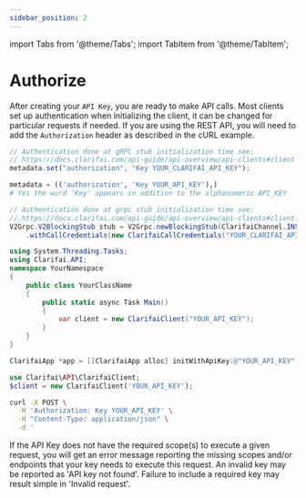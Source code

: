 ```yaml
---
sidebar_position: 2
---
```


import Tabs from '@theme/Tabs';
import TabItem from '@theme/TabItem';

# Authorize

After creating your `API Key`, you are ready to make API calls. Most
clients set up authentication when initializing the client, it can be
changed for particular requests if needed. If you are using the REST
API, you will need to add the `Authorization` header as described in
the cURL example.

<Tabs>
<TabItem value="js" label="Javascript" default>

```javascript
// Authentication done at gRPC stub initialization time see:
// https://docs.clarifai.com/api-guide/api-overview/api-clients#client-installation-instructions
metadata.set("authorization", "Key YOUR_CLARIFAI_API_KEY");
```
</TabItem>

<TabItem value="python" label="Python">

```python
metadata = (('authorization', 'Key YOUR_API_KEY'),)
# Yes the word 'Key' appears in addition to the alphanumeric API_KEY
```
</TabItem>

<TabItem value="java" label="Java">

```java
// Authentication done at grpc stub initialization time see:
// https://docs.clarifai.com/api-guide/api-overview/api-clients#client-installation-instructions
V2Grpc.V2BlockingStub stub = V2Grpc.newBlockingStub(ClarifaiChannel.INSTANCE.getGrpcChannel())
    .withCallCredentials(new ClarifaiCallCredentials("YOUR_CLARIFAI_API_KEY"));
```
</TabItem>

<TabItem value="csharp" label="C#">

```csharp
using System.Threading.Tasks;
using Clarifai.API;
namespace YourNamespace
{
    public class YourClassName
    {
        public static async Task Main()
        {
            var client = new ClarifaiClient("YOUR_API_KEY");
        }
    }
}
```
</TabItem>

<TabItem value="objective-c" label="Objective-C">

```objectivec
ClarifaiApp *app = [[ClarifaiApp alloc] initWithApiKey:@"YOUR_API_KEY"];
```
</TabItem>

<TabItem value="php" label="PHP">

```php
use Clarifai\API\ClarifaiClient;
$client = new ClarifaiClient('YOUR_API_KEY');
```
</TabItem>

<TabItem value="cURL" label="cURL">

```bash
curl -X POST \
  -H 'Authorization: Key YOUR_API_KEY' \
  -H "Content-Type: application/json" \
  -d '
```
</TabItem>
</Tabs>

If the API Key does not have the required scope\(s\) to execute a
given request, you will get an error message reporting the missing
scopes and/or endpoints that your key needs to execute this
request. An invalid key may be reported as 'API key not
found'. Failure to include a required key may result simple in
'Invalid request'.
